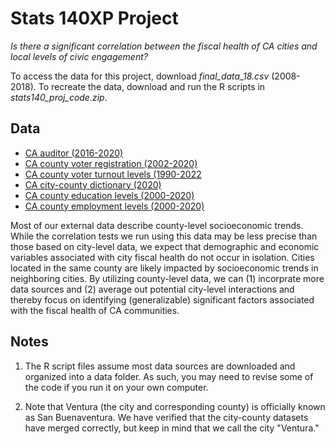 # Stats 140XP Project

*Is there a significant correlation between the fiscal health of CA cities and local levels of civic engagement?*

To access the data for this project, download *final_data_18.csv* (2008-2018). To recreate the data, download and run the R scripts in *stats140_proj_code.zip*.

## Data
- [CA auditor (2016-2020)](https://www.auditor.ca.gov/local_high_risk/dashboard-csa) 
- [CA county voter registration (2002-2020)](https://www.sos.ca.gov/elections/voter-registration/voter-registration-statistics) 
- [CA county voter turnout levels (1990-2022](https://www.sos.ca.gov/elections/statistics/voter-participation-stats-county)
- [CA city-county dictionary (2020)](https://bythenumbers.sco.ca.gov/Raw-Data/Cities-Raw-Data-for-Fiscal-Years-2020-21/kyrq-f99p)
- [CA county education levels (2000-2020)](https://www.ers.usda.gov/data-products/county-level-data-sets/county-level-data-sets-download-data/)
- [CA county employment levels (2000-2020)](https://www.ers.usda.gov/data-products/county-level-data-sets/county-level-data-sets-download-data/)

Most of our external data describe county-level socioeconomic trends. While the correlation tests we run using this data may be less precise than those based on city-level data, we expect that demographic and economic variables associated with city fiscal health do not occur in isolation. Cities located in the same county are likely impacted by socioeconomic trends in neighboring cities. By utilizing county-level data, we can (1) incorprate more data sources and (2) average out potential city-level interactions and thereby focus on identifying (generalizable) significant factors associated with the fiscal health of CA communities.

## Notes
1. The R script files assume most data sources are downloaded and organized into a data folder. As such, you may need to revise some of the code if you run it on your own computer.

2. Note that Ventura (the city and corresponding county) is officially known as San Buenaventura. We have verified that the city-county datasets have merged correctly, but keep in mind that we call the city "Ventura."
